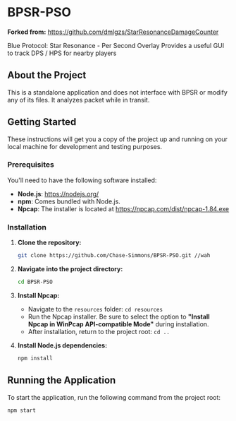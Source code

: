 # BPSR-PSO

**Forked from:** https://github.com/dmlgzs/StarResonanceDamageCounter

Blue Protocol: Star Resonance - Per Second Overlay
Provides a useful GUI to track DPS / HPS for nearby players

## About the Project

This is a standalone application and does not interface with BPSR or modify any of its files. It analyzes packet while in transit. 

## Getting Started

These instructions will get you a copy of the project up and running on your local machine for development and testing purposes.

### Prerequisites

You'll need to have the following software installed:

* **Node.js**: <https://nodejs.org/>
* **npm**: Comes bundled with Node.js.
* **Npcap**: The installer is located at https://npcap.com/dist/npcap-1.84.exe

### Installation

1.  **Clone the repository:**
    ```bash
    git clone https://github.com/Chase-Simmons/BPSR-PSO.git //wah
    ```

2.  **Navigate into the project directory:**
    ```bash
    cd BPSR-PSO
    ```

3.  **Install Npcap:**
    * Navigate to the `resources` folder: `cd resources`
    * Run the Npcap installer. Be sure to select the option to **"Install Npcap in WinPcap API-compatible Mode"** during installation.
    * After installation, return to the project root: `cd ..`

4.  **Install Node.js dependencies:**
    ```bash
    npm install
    ```

## Running the Application

To start the application, run the following command from the project root:

```bash
npm start